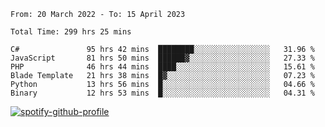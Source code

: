 <!--START_SECTION:waka-->

```text
From: 20 March 2022 - To: 15 April 2023

Total Time: 299 hrs 25 mins

C#               95 hrs 42 mins  ████████░░░░░░░░░░░░░░░░░   31.96 %
JavaScript       81 hrs 50 mins  ██████▓░░░░░░░░░░░░░░░░░░   27.33 %
PHP              46 hrs 44 mins  ████░░░░░░░░░░░░░░░░░░░░░   15.61 %
Blade Template   21 hrs 38 mins  █▓░░░░░░░░░░░░░░░░░░░░░░░   07.23 %
Python           13 hrs 56 mins  █░░░░░░░░░░░░░░░░░░░░░░░░   04.66 %
Binary           12 hrs 53 mins  █░░░░░░░░░░░░░░░░░░░░░░░░   04.31 %
```

<!--END_SECTION:waka-->
[![spotify-github-profile](https://spotify-github-profile.vercel.app/api/view?uid=c00zprrvy9xiloa9qnco3hmng&cover_image=true&theme=novatorem&show_offline=false&background_color=121212&bar_color=53b14f&bar_color_cover=false)](https://spotify-github-profile.vercel.app/api/view?uid=c00zprrvy9xiloa9qnco3hmng&redirect=true)
